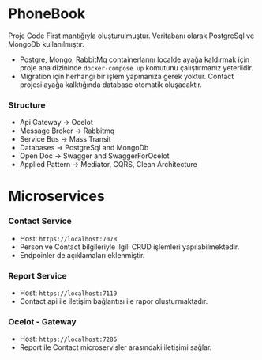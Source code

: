 # PhoneBook

Proje Code First mantığıyla oluşturulmuştur. 
Veritabanı olarak PostgreSql ve MongoDb kullanılmıştır. 

* Postgre, Mongo, RabbitMq containerlarını localde ayağa kaldırmak için proje ana dizininde `docker-compose up` komutunu çalıştırmanız yeterlidir.
* Migration için herhangi bir işlem yapmanıza gerek yoktur. Contact projesi ayağa kalktığında database otomatik oluşacaktır.
### Structure

* Api Gateway -> Ocelot
* Message Broker -> Rabbitmq
* Service Bus -> Mass Transit
* Databases -> PostgreSql and MongoDb
* Open Doc -> Swagger and SwaggerForOcelot
* Applied Pattern -> Mediator, CQRS, Clean Architecture

# Microservices

### Contact Service
  - Host: `https://localhost:7078`
  - Person ve Contact bilgileriyle ilgili CRUD işlemleri yapılabilmektedir.
  - Endpoinler de açıklamaları eklenmiştir.

### Report Service
 - Host: `https://localhost:7119`
 - Contact api ile iletişim bağlantısı ile rapor oluşturmaktadır.

### Ocelot - Gateway
 - Host: `https://localhost:7286`
 - Report ile Contact microservisler arasındaki iletişimi sağlar.


